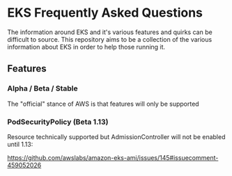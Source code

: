 # EKS Frequently Asked Questions

The information around EKS and it's various features and quirks can be difficult to source.
This repository aims to be a collection of the various information about EKS in order to help those running it.


## Features

### Alpha / Beta / Stable

The "official" stance of AWS is that features will only be supported 

### PodSecurityPolicy (Beta 1.13)

Resource technically supported but AdmissionController will not be enabled until 1.13:

https://github.com/awslabs/amazon-eks-ami/issues/145#issuecomment-459052026
